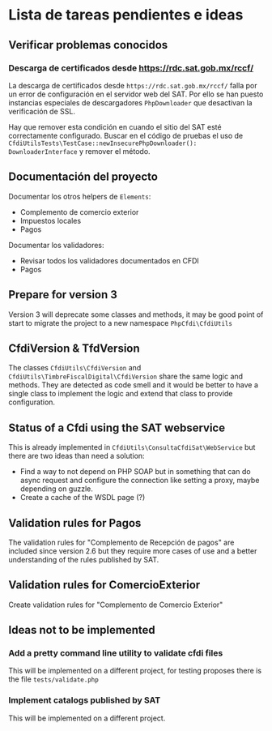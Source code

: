 # Lista de tareas pendientes e ideas

## Verificar problemas conocidos

### Descarga de certificados desde <https://rdc.sat.gob.mx/rccf/>

La descarga de certificados desde `https://rdc.sat.gob.mx/rccf/` falla por un error de configuración
en el servidor web del SAT. Por ello se han puesto instancias especiales de descargadores `PhpDownloader`
que desactivan la verificación de SSL.

Hay que remover esta condición en cuando el sitio del SAT esté correctamente configurado.
Buscar en el código de pruebas el uso de `CfdiUtilsTests\TestCase::newInsecurePhpDownloader(): DownloaderInterface`
y remover el método.


## Documentación del proyecto

Documentar los otros helpers de `Elements`:

- Complemento de comercio exterior
- Impuestos locales
- Pagos

Documentar los validadores:

- Revisar todos los validadores documentados en CFDI
- Pagos


## Prepare for version 3

Version 3 will deprecate some classes and methods, it may be good point of start to migrate the project
to a new namespace `PhpCfdi\CfdiUtils`


## CfdiVersion & TfdVersion

The classes `CfdiUtils\CfdiVersion` and `CfdiUtils\TimbreFiscalDigital\CfdiVersion`
share the same logic and methods. They are detected as code smell and it would be better
to have a single class to implement the logic and extend that class to provide configuration.


## Status of a Cfdi using the SAT webservice

This is already implemented in `CfdiUtils\ConsultaCfdiSat\WebService` but there are two
ideas than need a solution:

- Find a way to not depend on PHP SOAP but in something that can do async
  request and configure the connection like setting a proxy, maybe depending on guzzle.
- Create a cache of the WSDL page (?)


## Validation rules for Pagos

The validation rules for "Complemento de Recepción de pagos" are included since version 2.6 but
they require more cases of use and a better understanding of the rules published by SAT.


## Validation rules for ComercioExterior

Create validation rules for "Complemento de Comercio Exterior"


## Ideas not to be implemented

### Add a pretty command line utility to validate cfdi files

This will be implemented on a different project, for testing proposes there is the file `tests/validate.php`


### Implement catalogs published by SAT

This will be implemented on a different project.

